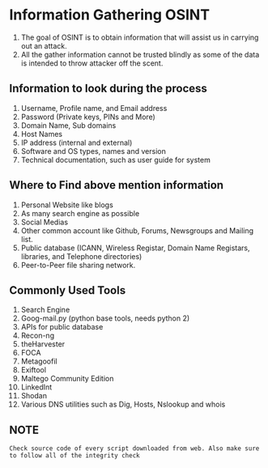 # Information Gathering OSINT

1. The goal of OSINT is to obtain information that will assist us in carrying out an attack.
2. All the gather information cannot be trusted blindly as some of the data is intended to  throw attacker off the scent.

## Information to look during the process
1. Username, Profile name, and Email address
2. Password (Private keys, PINs and More)
3. Domain Name, Sub domains
4. Host Names
5. IP address (internal and external)
6. Software and OS types, names and version
7. Technical documentation, such as user guide for system

## Where to Find above mention information
1. Personal Website like blogs
2. As many search engine as possible
3. Social Medias
4. Other common account like Github, Forums, Newsgroups and Mailing list.
5. Public database (ICANN, Wireless Registar, Domain Name Registars, libraries, and Telephone directories)
6. Peer-to-Peer file sharing network.

## Commonly Used Tools
1. Search Engine
2. Goog-mail.py (python base tools, needs python 2)
3. APIs for public database
4. Recon-ng
5. theHarvester
6. FOCA
7. Metagoofil
8. Exiftool
9. Maltego Community Edition
10. LinkedInt
11. Shodan 
12. Various DNS utilities such as Dig, Hosts, Nslookup and whois

## NOTE
`Check source code of every script downloaded from web. Also make sure to follow all of the integrity check`

